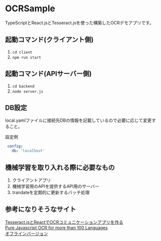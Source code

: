 # OCRSample
  TypeScriptとReact.jsとTesseract.jsを使った構築したOCRデモアプリです。

## 起動コマンド(クライアント側)
  1. `cd client`
  2. `npm run start`

## 起動コマンド(APIサーバー側)
  1. `cd backend`
  2. `node server.js` 

## DB設定
   local.yamlファイルに接続先DBの情報を記載しているので必要に応じて変更すること。  

   設定例
   ```yaml
    config:  
      db: 'localhost' 
   ```

## 機械学習を取り入れる際に必要なもの
  1. クライアントアプリ
  2. 機械学習用のAPIを提供するAPI用のサーバー  
  3. trandateを定期的に更新するバッチ処理

## 参考になりそうなサイト

  <a href="https://www.twilio.com/blog/tesseract-js-react-ocr-part-two-jp">Tesseract.jsとReactでOCRコミュニケーションアプリを作る</a>  
  <a href="https://pythonrepo.com/repo/naptha-tesseract-js-python-computer-vision">Pure Javascript OCR for more than 100 Languages</a>  
  <a href="https://github.com/jeromewu/tesseract.js-offline">オフラインバージョン</a>  
  